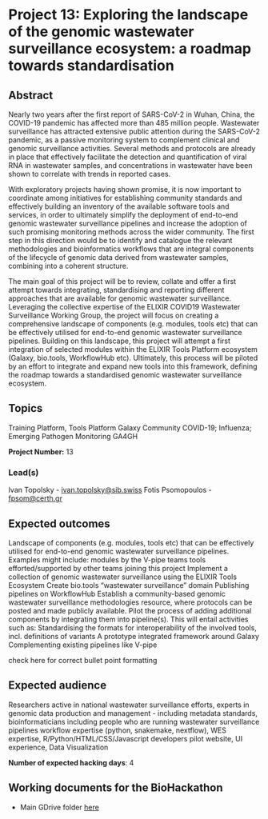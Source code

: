 # Project 13: Exploring the landscape of the genomic wastewater surveillance ecosystem: a roadmap towards standardisation

## Abstract

Nearly two years after the first report of SARS-CoV-2 in Wuhan, China, the COVID-19 pandemic has affected more than 485 million people. Wastewater surveillance has attracted extensive public attention during the SARS-CoV-2 pandemic, as a passive monitoring system to complement clinical and genomic surveillance activities. Several methods and protocols are already in place that effectively facilitate the detection and quantification of viral RNA in wastewater samples, and concentrations in wastewater have been shown to correlate with trends in reported cases.

With exploratory projects having shown promise, it is now important to coordinate among initiatives for establishing community standards and effectively building an inventory of the available software tools and services, in order to ultimately simplify the deployment of end-to-end genomic wastewater surveillance pipelines and increase the adoption of such promising monitoring methods across the wider community. The first step in this direction would be to identify and catalogue the relevant methodologies and bioinformatics workflows that are integral components of the lifecycle of genomic data derived from wastewater samples, combining into a coherent structure.

The main goal of this project will be to review, collate and offer a first attempt towards integrating, standardising and reporting different approaches that are available for genomic wastewater surveillance. Leveraging the collective expertise of the ELIXIR COVID19 Wastewater Surveillance Working Group, the project will focus on creating a comprehensive landscape of components (e.g. modules, tools etc) that can be effectively utilised for end-to-end genomic wastewater surveillance pipelines. Building on this landscape, this project will attempt a first integration of selected modules within the ELIXIR Tools Platform ecosystem (Galaxy, bio.tools, WorkflowHub etc). Ultimately, this process will be piloted by an effort to integrate and expand new tools into this framework, defining the roadmap towards a standardised  genomic wastewater surveillance ecosystem.



## Topics

Training Platform, Tools Platform
Galaxy Community
COVID-19; Influenza; Emerging Pathogen Monitoring
GA4GH

**Project Number:** 13

### Lead(s)

Ivan Topolsky - ivan.topolsky@sib.swiss
Fotis Psomopoulos - fpsom@certh.gr


## Expected outcomes

Landscape of components (e.g. modules, tools etc) that can be effectively utilised for end-to-end genomic wastewater surveillance pipelines. Examples might include:
modules by the V-pipe teams
tools efforted/supported by other teams joining this project
Implement a collection of genomic wastewater surveillance using the ELIXIR Tools Ecosystem
Create bio.tools “wastewater surveillance” domain
Publishing pipelines on WorkflowHub
Establish a community-based genomic wastewater surveillance methodologies resource, where protocols can be posted and made publicly available.
Pilot the process of adding additional components by integrating them into pipeline(s). This will entail activities such as:
Standardising the formats for interoperability of the involved tools, incl. definitions of variants
A prototype integrated framework around Galaxy
Complementing existing pipelines like V-pipe

check here for correct bullet point formatting

## Expected audience

Researchers active in national wastewater surveillance efforts, experts in genomic data production and management - including metadata standards, bioinformaticians including people who are running wastewater surveillance pipelines
workflow expertise (python, snakemake, nextflow), WES expertise, R/Python/HTML/CSS/Javascript developers
pilot website, UI experience, Data Visualization


**Number of expected hacking days**: 4

## Working documents for the BioHackathon

- Main GDrive folder [here](https://drive.google.com/drive/folders/1hO5e5Cd_GWjAXDDzUSr3IC8pxsWu7_s8)

